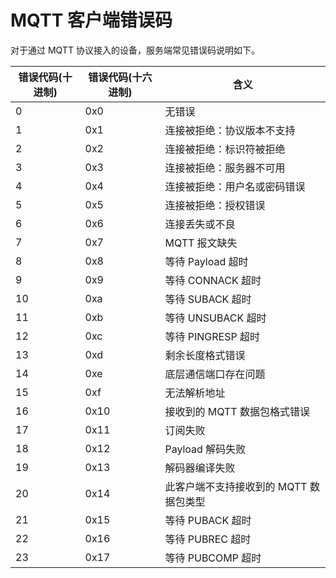 # MQTT 客户端错误码

对于通过 MQTT 协议接入的设备，服务端常见错误码说明如下。

| 错误代码(十进制) | 错误代码(十六进制) | 含义                                   |
| ---------------- | ------------------ | -------------------------------------- |
| 0                | 0x0                | 无错误                                 |
| 1                | 0x1                | 连接被拒绝：协议版本不支持             |
| 2                | 0x2                | 连接被拒绝：标识符被拒绝               |
| 3                | 0x3                | 连接被拒绝：服务器不可用               |
| 4                | 0x4                | 连接被拒绝：用户名或密码错误           |
| 5                | 0x5                | 连接被拒绝：授权错误                   |
| 6                | 0x6                | 连接丢失或不良                         |
| 7                | 0x7                | MQTT 报文缺失                          |
| 8                | 0x8                | 等待 Payload 超时                      |
| 9                | 0x9                | 等待 CONNACK 超时                      |
| 10               | 0xa                | 等待 SUBACK 超时                       |
| 11               | 0xb                | 等待 UNSUBACK 超时                     |
| 12               | 0xc                | 等待 PINGRESP 超时                     |
| 13               | 0xd                | 剩余长度格式错误                       |
| 14               | 0xe                | 底层通信端口存在问题                   |
| 15               | 0xf                | 无法解析地址                           |
| 16               | 0x10               | 接收到的 MQTT 数据包格式错误           |
| 17               | 0x11               | 订阅失败                               |
| 18               | 0x12               | Payload 解码失败                       |
| 19               | 0x13               | 解码器编译失败                         |
| 20               | 0x14               | 此客户端不支持接收到的 MQTT 数据包类型 |
| 21               | 0x15               | 等待 PUBACK 超时                       |
| 22               | 0x16               | 等待 PUBREC 超时                       |
| 23               | 0x17               | 等待 PUBCOMP 超时                      |
